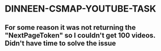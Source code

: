 # DINNEEN-CSMAP-YOUTUBE-TASK


## For some reason it was not returning the "NextPageToken" so I couldn't get 100 videos. Didn't have time to solve the issue